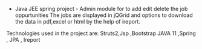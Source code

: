 - Java JEE spring project -
Admin module for to add edit delete the job oppurtunities
The jobs are displayed in jQGrid and options to download the data in pdf,excel or html by the help of ireport.

Technologies used in the project  are: Struts2,Jsp ,Bootstrap 
                                       JAVA 11 ,Spring , JPA , Ireport

